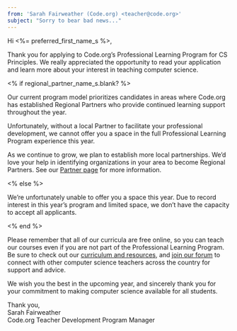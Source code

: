 ```yaml
---
from: 'Sarah Fairweather (Code.org) <teacher@code.org>'  
subject: "Sorry to bear bad news..."
---
```

Hi <%= preferred_first_name_s %>,

Thank you for applying to Code.org’s Professional Learning Program for CS Principles. 
We really appreciated the opportunity to read your application and learn more about your 
interest in teaching computer science.

<% if regional_partner_name_s.blank? %>

Our current program model prioritizes candidates in areas where Code.org has established 
Regional Partners who provide continued learning support throughout the year. 

Unfortunately, without a local Partner to facilitate your professional development, we cannot 
offer you a space in the full Professional Learning Program experience this year. 

As we continue to grow, we plan to establish more local partnerships. We’d love your help in 
identifying organizations in your area to become Regional Partners. See our 
[Partner page](https://code.org/educate/regional-partner) for more information.

<% else %>

We’re unfortunately unable to offer you a space this year. Due to record interest in this 
year’s program and limited space, we don’t have the capacity to accept all applicants. 

<% end %>

Please remember that all of our curricula are free online, so you can teach our courses even 
if you are not part of the Professional Learning Program. Be sure to check out our 
[curriculum and resources](http://code.org/educate/csp), and 
[join our forum](https://forum.code.org/) to connect with other computer science teachers 
across the country for support and advice.

We wish you the best in the upcoming year, and sincerely thank you for your commitment to 
making computer science available for all students.

Thank you,  
Sarah Fairweather  
Code.org Teacher Development Program Manager
